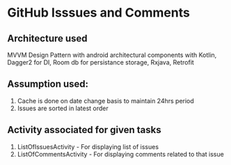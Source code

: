 # GitHub Isssues and Comments

## Architecture used
 MVVM Design Pattern with android architectural components with Kotlin, Dagger2 for DI, Room db for persistance storage,
 Rxjava, Retrofit


## Assumption used:
1. Cache is done on date change basis to maintain 24hrs period
1. Issues are sorted in latest order

## Activity associated for given tasks
1. ListOfIssuesActivity - For displaying list of issues
1. ListOfCommentsActivity - For displaying comments related to that issue



